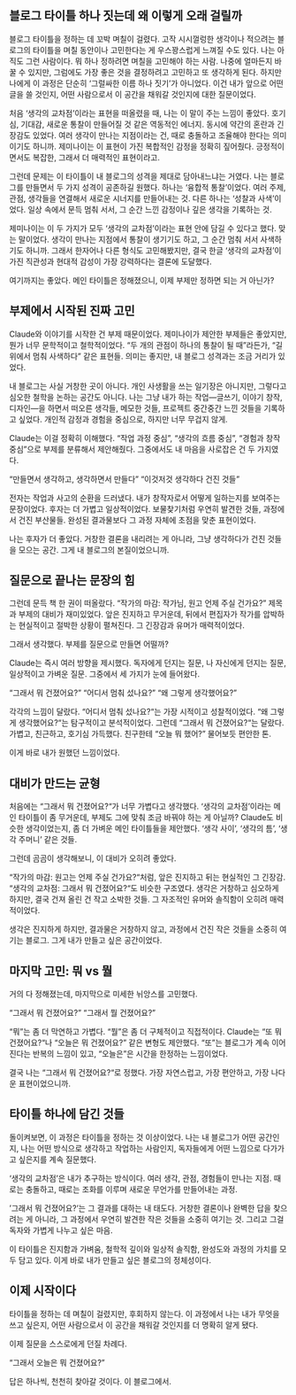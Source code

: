 
## 블로그 타이틀 하나 짓는데 왜 이렇게 오래 걸릴까

블로그 타이틀을 정하는 데 꼬박 며칠이 걸렸다. 고작 시시껄렁한 생각이나 적으려는 블로그의 타이틀을 며칠 동안이나 고민한다는 게 우스꽝스럽게 느껴질 수도 있다. 나는 아직도 그런 사람이다. 뭐 하나 정하려면 며칠을 고민해야 하는 사람. 나중에 얼마든지 바꿀 수 있지만, 그럼에도 가장 좋은 것을 결정하려고 고민하고 또 생각하게 된다. 하지만 나에게 이 과정은 단순히 ‘그럴싸한 이름 하나 짓기’가 아니었다. 이건 내가 앞으로 어떤 글을 쓸 것인지, 어떤 사람으로서 이 공간을 채워갈 것인지에 대한 질문이었다.

처음 ‘생각의 교차점’이라는 표현을 떠올렸을 때, 나는 이 말이 주는 느낌이 좋았다. 호기심, 기대감, 새로운 통찰이 만들어질 것 같은 역동적인 에너지. 동시에 약간의 혼란과 긴장감도 있었다. 여러 생각이 만나는 지점이라는 건, 때로 충돌하고 조율해야 한다는 의미이기도 하니까. 제미나이는 이 표현이 가진 복합적인 감정을 정확히 짚어줬다. 긍정적이면서도 복잡한, 그래서 더 매력적인 표현이라고.

그런데 문제는 이 타이틀이 내 블로그의 성격을 제대로 담아내느냐는 거였다. 나는 블로그를 만들면서 두 가지 성격이 공존하길 원했다. 하나는 ‘융합적 통찰’이었다. 여러 주제, 관점, 생각들을 연결해서 새로운 시너지를 만들어내는 것. 다른 하나는 ‘성찰과 사색’이었다. 일상 속에서 문득 멈춰 서서, 그 순간 느낀 감정이나 깊은 생각을 기록하는 것.

제미나이는 이 두 가지가 모두 ‘생각의 교차점’이라는 표현 안에 담길 수 있다고 했다. 맞는 말이었다. 생각이 만나는 지점에서 통찰이 생기기도 하고, 그 순간 멈춰 서서 사색하기도 하니까. 그래서 한자어나 다른 형식도 고민해봤지만, 결국 한글 ‘생각의 교차점’이 가진 직관성과 현대적 감성이 가장 강력하다는 결론에 도달했다.

여기까지는 좋았다. 메인 타이틀은 정해졌으니, 이제 부제만 정하면 되는 거 아닌가?

## 부제에서 시작된 진짜 고민

Claude와 이야기를 시작한 건 부제 때문이었다. 제미나이가 제안한 부제들은 좋았지만, 뭔가 너무 문학적이고 철학적이었다. “두 개의 관점이 하나의 통찰이 될 때”라든가, “길 위에서 멈춰 사색하다” 같은 표현들. 의미는 좋지만, 내 블로그 성격과는 조금 거리가 있었다.

내 블로그는 사실 거창한 곳이 아니다. 개인 사생활을 쓰는 일기장은 아니지만, 그렇다고 심오한 철학을 논하는 공간도 아니다. 나는 그냥 내가 하는 작업—글쓰기, 이야기 창작, 디자인—을 하면서 떠오른 생각들, 메모한 것들, 프로젝트 중간중간 느낀 것들을 기록하고 싶었다. 개인적 감정과 경험을 중심으로, 하지만 너무 무겁지 않게.

Claude는 이걸 정확히 이해했다. “작업 과정 중심”, “생각의 흐름 중심”, “경험과 창작 중심”으로 부제를 분류해서 제안해줬다. 그중에서도 내 마음을 사로잡은 건 두 가지였다.

“만들면서 생각하고, 생각하면서 만들다”
“이것저것 생각하다 건진 것들”

전자는 작업과 사고의 순환을 드러냈다. 내가 창작자로서 어떻게 일하는지를 보여주는 문장이었다. 후자는 더 가볍고 일상적이었다. 보물찾기처럼 우연히 발견한 것들, 과정에서 건진 부산물들. 완성된 결과물보다 그 과정 자체에 초점을 맞춘 표현이었다.

나는 후자가 더 좋았다. 거창한 결론을 내리려는 게 아니라, 그냥 생각하다가 건진 것들을 모으는 공간. 그게 내 블로그의 본질이었으니까.

## 질문으로 끝나는 문장의 힘

그런데 문득 책 한 권이 떠올랐다. “작가의 마감: 작가님, 원고 언제 주실 건가요?” 제목과 부제의 대비가 재미있었다. 앞은 진지하고 무거운데, 뒤에서 편집자가 작가를 압박하는 현실적이고 절박한 상황이 펼쳐진다. 그 긴장감과 유머가 매력적이었다.

그래서 생각했다. 부제를 질문으로 만들면 어떨까?

Claude는 즉시 여러 방향을 제시했다. 독자에게 던지는 질문, 나 자신에게 던지는 질문, 일상적이고 가벼운 질문. 그중에서 세 가지가 눈에 들어왔다.

“그래서 뭐 건졌어요?”
“어디서 멈춰 섰나요?”
“왜 그렇게 생각했어요?”

각각의 느낌이 달랐다. “어디서 멈춰 섰나요?“는 가장 시적이고 성찰적이었다. “왜 그렇게 생각했어요?“는 탐구적이고 분석적이었다. 그런데 “그래서 뭐 건졌어요?“는 달랐다. 가볍고, 친근하고, 호기심 가득했다. 친구한테 “오늘 뭐 했어?” 물어보듯 편안한 톤.

이게 바로 내가 원했던 느낌이었다.

## 대비가 만드는 균형

처음에는 “그래서 뭐 건졌어요?“가 너무 가볍다고 생각했다. ‘생각의 교차점’이라는 메인 타이틀이 좀 무거운데, 부제도 그에 맞춰 조금 바꿔야 하는 게 아닐까? Claude도 비슷한 생각이었는지, 좀 더 가벼운 메인 타이틀들을 제안했다. ‘생각 사이’, ‘생각의 틈’, ‘생각 주머니’ 같은 것들.

그런데 곰곰이 생각해보니, 이 대비가 오히려 좋았다.

“작가의 마감: 원고는 언제 주실 건가요?“처럼, 앞은 진지하고 뒤는 현실적인 그 긴장감. “생각의 교차점: 그래서 뭐 건졌어요?“도 비슷한 구조였다. 생각은 거창하고 심오하게 하지만, 결국 건져 올린 건 작고 소박한 것들. 그 자조적인 유머와 솔직함이 오히려 매력적이었다.

생각은 진지하게 하지만, 결과물은 거창하지 않고, 과정에서 건진 작은 것들을 소중히 여기는 블로그. 그게 내가 만들고 싶은 공간이었다.

## 마지막 고민: 뭐 vs 뭘

거의 다 정해졌는데, 마지막으로 미세한 뉘앙스를 고민했다.

“그래서 뭐 건졌어요?”
“그래서 뭘 건졌어요?”

“뭐”는 좀 더 막연하고 가볍다. “뭘”은 좀 더 구체적이고 직접적이다. Claude는 “또 뭐 건졌어요?“나 “오늘은 뭐 건졌어요?” 같은 변형도 제안했다. “또”는 블로그가 계속 이어진다는 반복의 느낌이 있고, “오늘은”은 시간을 한정하는 느낌이었다.

결국 나는 “그래서 뭐 건졌어요?“로 정했다. 가장 자연스럽고, 가장 편안하고, 가장 나다운 표현이었으니까.

## 타이틀 하나에 담긴 것들

돌이켜보면, 이 과정은 타이틀을 정하는 것 이상이었다. 나는 내 블로그가 어떤 공간인지, 나는 어떤 방식으로 생각하고 작업하는 사람인지, 독자들에게 어떤 느낌으로 다가가고 싶은지를 계속 질문했다.

‘생각의 교차점’은 내가 추구하는 방식이다. 여러 생각, 관점, 경험들이 만나는 지점. 때로는 충돌하고, 때로는 조화를 이루며 새로운 무언가를 만들어내는 과정.

’그래서 뭐 건졌어요?’는 그 결과를 대하는 내 태도다. 거창한 결론이나 완벽한 답을 찾으려는 게 아니라, 그 과정에서 우연히 발견한 작은 것들을 소중히 여기는 것. 그리고 그걸 독자와 가볍게 나누고 싶은 마음.

이 타이틀은 진지함과 가벼움, 철학적 깊이와 일상적 솔직함, 완성도와 과정의 가치를 모두 담고 있다. 이게 바로 내가 만들고 싶은 블로그의 정체성이다.

## 이제 시작이다

타이틀을 정하는 데 며칠이 걸렸지만, 후회하지 않는다. 이 과정에서 나는 내가 무엇을 쓰고 싶은지, 어떤 사람으로서 이 공간을 채워갈 것인지를 더 명확히 알게 됐다.

이제 질문을 스스로에게 던질 차례다.

“그래서 오늘은 뭐 건졌어요?”

답은 하나씩, 천천히 찾아갈 것이다. 이 블로그에서.
